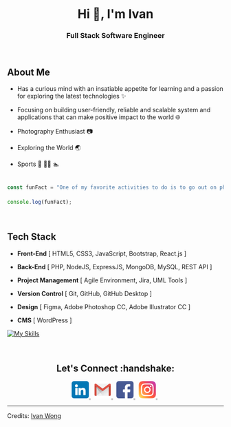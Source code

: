 <h1 align="center">Hi 👋, I'm Ivan</h1>
<h3 align="center">Full Stack Software Engineer</h3><br>

## About Me

- Has a curious mind with an insatiable appetite for learning and a passion for exploring the latest technologies :sparkles:

- Focusing on building user-friendly, reliable and scalable system and applications that can make positive impact to the world :globe_with_meridians:

- Photography Enthusiast :camera:
  
- Exploring the World :earth_asia:

- Sports 🏸 🧗‍♂️ :swimmer:

```javascript

const funFact = "One of my favorite activities to do is to go out on photo walks, discovering new places and capturing eye-catching landscapes.";

console.log(funFact);

```

<br>
<h2>Tech Stack</h2>

- <b>Front-End</b> [ HTML5, CSS3, JavaScript, Bootstrap, React.js ]

- <b>Back-End</b> [ PHP, NodeJS, ExpressJS, MongoDB, MySQL, REST API ]

- <b>Project Management</b> [ Agile Environment, Jira, UML Tools ]

- <b>Version Control</b> [ Git, GitHub, GitHub Desktop ]

- <b>Design</b> [ Figma, Adobe Photoshop CC, Adobe Illustrator CC ]

- <b>CMS</b> [ WordPress ]

[![My Skills](https://skillicons.dev/icons?i=react,express,nodejs,php,html,css,bootstrap,js,jquery,mongodb,mysql,figma,git,github,postman,wordpress,ai,ps,pr&perline=10)](https://skillicons.dev)

<br>
<h2 align="center">Let's Connect :handshake:</h2>
<p align="center">
<a href="https://www.linkedin.com/in/yitmengwong/">
  <img src="https://github.com/yitmeng00/yitmeng00/blob/c6fa27ad94d0ead851a5bb4745a8ccd0f8d47a4b/images/linkedin.png" alt="LinkedIn" height="40" width="40">
</a>&nbsp;
<a href="mailto:ivanwong810520@gmail.com">
  <img src="https://github.com/yitmeng00/yitmeng00/blob/c6fa27ad94d0ead851a5bb4745a8ccd0f8d47a4b/images/gmail.png" alt="Gmail" height="40" width="40">
</a>&nbsp;
<a href="https://www.facebook.com/yitmeng0207/">
  <img src="https://github.com/yitmeng00/yitmeng00/blob/c6fa27ad94d0ead851a5bb4745a8ccd0f8d47a4b/images/facebook.png" alt="Facebook" height="40" width="40">
</a>&nbsp;
<a href="https://www.instagram.com/yitmeng_w/">
  <img src="https://github.com/yitmeng00/yitmeng00/blob/c6fa27ad94d0ead851a5bb4745a8ccd0f8d47a4b/images/instagram.png" alt="Instagram" height="40" width="40">
</a>&nbsp;
</p>

---
Credits: [Ivan Wong](https://github.com/yitmeng00)
